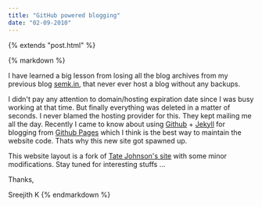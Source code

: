 ```yaml
---
title: "GitHub powered blogging"
date: "02-09-2010"
---
```

{% extends "post.html" %}

{% markdown %}
<!--begin excerpt-->
I have learned a big lesson from losing all the blog archives from my previous blog [semk.in](http://semk.in), that never ever host a blog without any backups. 
<!--end excerpt-->
I didn't pay any attention to domain/hosting expiration date since I was busy working at that time. But finally everything was deleted in a matter of seconds. I never blamed the hosting provider for this. They kept mailing me all the day. Recently I came to know about using [Github](http://github.om) +
[Jekyll](http://github.com/mojombo/jekyll) for blogging from [Github Pages](http://pages.github.com/) which I think is the best way to maintain the website code. Thats why this new site got spawned up. 

This website layout is a fork of [Tate Johnson's site](http://tatey.com) with some minor modifications. Stay tuned for interesting stuffs ...

Thanks,

Sreejith K
{% endmarkdown %}
